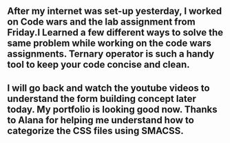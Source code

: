 ## After my internet was set-up yesterday, I worked on Code wars and the lab assignment from Friday.I Learned a few different ways to solve the same problem while working on the code wars assignments. Ternary operator is such a handy tool to keep your code concise and clean.

## I will go back and watch the youtube videos to understand the form building concept later today. My portfolio is looking good now. Thanks to Alana for helping me understand how to categorize the CSS files using SMACSS.  
